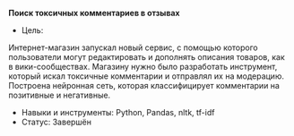**Поиск токсичных комментариев в отзывах**
- Цель:

Интернет-магазин запускал новый сервис, с помощью которого пользователи могут редактировать и дополнять описания товаров, как в вики-сообществах. Магазину нужно было разработать инструмент, который искал токсичные комментарии и отправлял их на модерацию. Построена нейронная сеть, которая классифицирует комментарии на позитивные и негативные.
- Навыки и инструменты: Python, Pandas, nltk, tf-idf
- Статус: Завершён